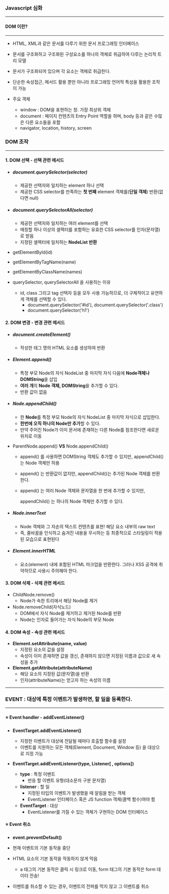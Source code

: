 ### Javascript 심화

--------



#### DOM 이란?

--------

- HTML, XML과 같은 문서를 다루기 위한 문서 프로그래밍 인터페이스

- 문서를 구조화하고 구조화된 구성요소를 하나의 객체로 취급하여 다루는 논리적 트리 모델
- 문서가 구조화되어 있으며 각 요소는 객체로 취급한다.
- 단순한 속성접근, 메서드 활용 뿐만 아니라 프로그래밍 언어적 특성을 활용한 조작이 가능
- 주요 객체
  - window : DOM을 표현하는 창. 가장 최상위 객체
  - document : 페이지 컨텐츠의  Entry Point 역할을 하며, body 등과 같은 수많은 다른 요소들을 포함
  - navigator, location, history, screen





### DOM 조작

-----------

#### 1. DOM 선택 - 선택 관련 메서드

- ##### document.querySelector(selector)

  - 제공한 선택자와 일치하는 element 하나 선택
  - 제공한 CSS selector를 만족하는 **첫 번째** element 객체를(**단일 객체**) 반환(없다면 null)



- ##### document.querySelectorAll(selector)

  - 제공한 선택자와 일치하는 여러 element를 선택
  - 매칭할 하나 이상의 셀렉터를 포함하는 유효한 CSS selector를 인자(문자열)로 받음
  - 지정된 셀렉터에 일치하는 **NodeList 반환**



- getElementById(id)
- getElementByTagName(name)
- getElementByClassName(names)

- querySelector, querySelectorAll 을 사용하는 이유
  - id, class 그리고 tag 선택자 등을 모두 사용 가능하므로, 더 구체적이고 유연하게 객체를 선택할 수 있다. 
    - document.querySelector('#id'), document.querySelector('.class')
    - document.querySelector('h1')



#### 2. DOM 변경 - 변경 관련 메서드

- ##### document.createElement()

  - 작성한 태그 명의 HTML 요소를 생성하여 반환

  

- ##### Element.append()

  - 특정 부모 Node의 자식 NodeList 중 마지막 자식 다음에 **Node객체나 DOMString**을 삽입
  - **여러 개**의 **Node 객체, DOMString**을 추가할 수 있다.
  - 반환 값이 없음

  

- ##### Node.appendChild()

  - 한 **Node**를 특정 부모 Node의 자식 NodeList 중 마지막 자식으로 삽입한다.
  - **한번에 오직 하나의 Node만 추가**할 수 있다.
  - 만약 주어진 Node가 이미 문서에 존재하는 다른 Node를 참조한다면 새로운 위치로 이동



- ParentNode.append() **VS** Node.appendChild()

  - append() 를 사용하면 DOMString 객체도 추가할 수 있지만,  appendChild()는 Node 객체만 허용

  - append() 는 반환값이 없지만, appendChild()는 추가된 Node 객체를 반환한다.

  - append() 는 여러 Node 객체와 문자열을 한 번에 추가할 수 있지만, 

    appendChild() 는 하나의 Node 객체만 추가할 수 있다.



- ##### Node.innerText

  - Node 객체와 그 자손의 텍스트 컨텐츠를 표현! 해당 요소 내부의 raw text
  - 즉, 줄바꿈을 인식하고 숨겨진 내용을 무시하는 등 최종적으로 스타일링이 적용된 모습으로 표현된다

- ##### Element.innerHTML 

  - 요소(element) 내에 포함된 HTML 마크업을 반환한다. 그러나 XSS 공격에 취약하므로 사용시 주의해야 한다.

  

#### 3. DOM 삭제 - 삭제 관련 메서드

- ChildNode.remove()
  - Node가 속한 트리에서 해당 Node를 제거
- Node.removeChild(자식노드)
  - DOM에서 자식 Node를 제거하고 제거된 Node를 반환
  - Node는 인자로 들어가는 자식 Node의 부모 Node



#### 4. DOM 속성 - 속성 관련 메서드

- **Element.setAttribute(name, value)**
  - 지정된 요소의 값을 설정
  - 속성이 이미 존재하면 값을 갱신, 존재하지 않으면 지정된 이름과 값으로 새 속성을 추가
- **Element.getAttribute(attributeName)**
  - 해당 요소의 지정된 값(문자열)을 반환
  - 인자(attributeName)는 얻고자 하는 속성의 이름







-----------

### EVENT : 대상에 특정 이벤트가 발생하면, 할 일을 등록한다.

---------



#### :star: Event handler  - addEventListener()

- **EventTarget.addEventListener()**

  - 지정한 이벤트가 대상에 전달될 때마다 호출할 함수를 설정
  - 이벤트를 지원하는 모든 객체(Element, Document, Window 등) 을 대상으로 지정 가능

  

- **EventTarget.addEventListener(type, Listener[ , options])**

  - **type** : 특정 이벤트
    - 반응 할 이벤트 유형(대소문자 구분 문자열)
  - **listener** : 할 일
    - 지정된 타입의 이벤트가 발생했을 때 알림을 받는 객체
    - EventListener 인터페이스 혹은 JS function 객체(콜백 함수)여야 함
  - **EventTarget** : 대상
    - EventListener를 가질 수 있는 객체가 구현하는 DOM 인터페이스



#### :star: Event 취소

- **event.preventDefault()**

- 현재 이벤트의 기본 동작을 중단
- HTML 요소의 기본 동작을 작동하지 않게 막음
  - a 태그의 기본 동작은 클릭 시 링크로 이동, form 태그의 기본 동작은  form 데이터 전송!
- 이벤트를 취소할 수 있는 경우, 이벤트의 전파를 막지 않고 그 이벤트를 취소
